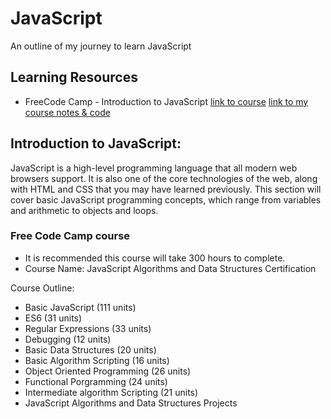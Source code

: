 # JavaScript
An outline of my journey to learn JavaScript 

## Learning Resources 
* FreeCode Camp - Introduction to JavaScript
[link to course](#)
[link to my course notes & code](#)

## Introduction to JavaScript:
JavaScript is a high-level programming language that all modern web browsers support. It is also one of the core technologies of the web, along with HTML and CSS that you may have learned previously. This section will cover basic JavaScript programming concepts, which range from variables and arithmetic to objects and loops.

### Free Code Camp course
* It is recommended this course will take 300 hours to complete. 
* Course Name: JavaScript Algorithms and Data Structures Certification

Course Outline: 
* Basic JavaScript (111 units)
* ES6 (31 units) 
* Regular Expressions (33 units) 
* Debugging (12 units)
* Basic Data Structures (20 units)
* Basic Algorithm Scripting (16 units)
* Object Oriented Programming (26 units)
* Functional Porgramming (24 units)
* Intermediate algorithm Scripting (21 units)
* JavaScript Algorithms and Data Structures Projects 
